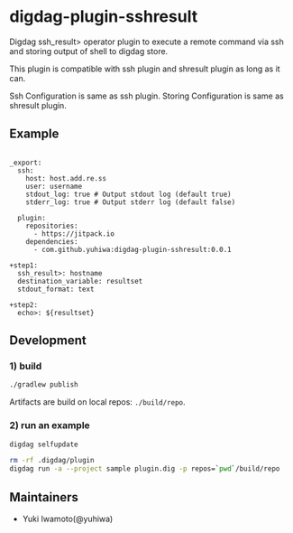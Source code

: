# digdag-plugin-sshresult

Digdag ssh_result> operator plugin to execute a remote command via ssh and storing output of shell to digdag store.

This plugin is compatible with ssh plugin and shresult plugin as long as it can.

Ssh Configuration is same as ssh plugin.
Storing Configuration is same as shresult plugin.

## Example

```

_export:
  ssh:
    host: host.add.re.ss
    user: username
    stdout_log: true # Output stdout log (default true)
    stderr_log: true # Output stderr log (default false)

  plugin:
    repositories:
      - https://jitpack.io
    dependencies:
      - com.github.yuhiwa:digdag-plugin-sshresult:0.0.1

+step1:
  ssh_result>: hostname
  destination_variable: resultset
  stdout_format: text

+step2:
  echo>: ${resultset}

```

## Development

### 1) build

```sh
./gradlew publish
```

Artifacts are build on local repos: `./build/repo`.

### 2) run an example

```sh
digdag selfupdate

rm -rf .digdag/plugin
digdag run -a --project sample plugin.dig -p repos=`pwd`/build/repo
```

## Maintainers

* Yuki Iwamoto(@yuhiwa)
